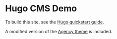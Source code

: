 # Hugo CMS Demo

To build this site, see the [Hugo quickstart guide](http://gohugo.io/overview/quickstart/).

A modified version of the [Agency theme](http://themes.gohugo.io/agency/#installation) is included.

